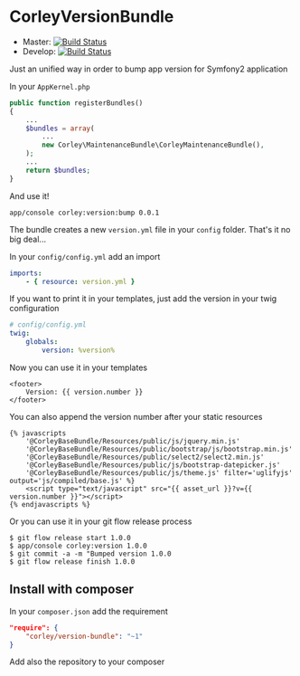 # CorleyVersionBundle

 * Master: [![Build Status](https://travis-ci.org/wdalmut/CorleyVersionBundle.svg?branch=master)](https://travis-ci.org/wdalmut/CorleyVersionBundle)
 * Develop: [![Build Status](https://travis-ci.org/wdalmut/CorleyVersionBundle.svg?branch=develop)](https://travis-ci.org/wdalmut/CorleyVersionBundle)

Just an unified way in order to bump app version for Symfony2 application

In your `AppKernel.php`

```php
public function registerBundles()
{
    ...
    $bundles = array(
        ...
        new Corley\MaintenanceBundle\CorleyMaintenanceBundle(),
    );
    ...
    return $bundles;
}
```

And use it!

```shell
app/console corley:version:bump 0.0.1
```

The bundle creates a new `version.yml` file in your `config` folder. That's it
no big deal...

In your `config/config.yml` add an import

```yml
imports:
    - { resource: version.yml }
```

If you want to print it in your templates, just add the version in your twig
configuration


```yaml
# config/config.yml
twig:
    globals:
        version: %version%
```

Now you can use it in your templates

```jinja
<footer>
    Version: {{ version.number }}
</footer>
```

You can also append the version number after your static resources

```jinja
{% javascripts
    '@CorleyBaseBundle/Resources/public/js/jquery.min.js'
    '@CorleyBaseBundle/Resources/public/bootstrap/js/bootstrap.min.js'
    '@CorleyBaseBundle/Resources/public/select2/select2.min.js'
    '@CorleyBaseBundle/Resources/public/js/bootstrap-datepicker.js'
    '@CorleyBaseBundle/Resources/public/js/theme.js' filter='uglifyjs' output='js/compiled/base.js' %}
    <script type="text/javascript" src="{{ asset_url }}?v={{ version.number }}"></script>
{% endjavascripts %}
```

Or you can use it in your git flow release process

```shell
$ git flow release start 1.0.0
$ app/console corley:version 1.0.0
$ git commit -a -m "Bumped version 1.0.0
$ git flow release finish 1.0.0
```

## Install with composer

In your `composer.json` add the requirement

```json
"require": {
    "corley/version-bundle": "~1"
}
```

Add also the repository to your composer


